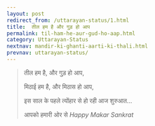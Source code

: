 ```yaml
---
layout: post
redirect_from: /uttarayan-status/1.html
title:  तील हम है और गुड़ हो आप
permalink: til-ham-he-aur-gud-ho-aap.html
category: Uttarayan-Status
nextnav: mandir-ki-ghanti-aarti-ki-thali.html
prevnav: uttarayan-status/
---
```

> तील हम है,
> और गुड़ हो आप,
> 
> मिठाई हम है,
> और मिठास हो आप,
> 
> इस साल के पहले त्योंहार से
> हो रही आज शुरुआत…
> 
> आपको हमारी ओर से
> *Happy Makar Sankrat*